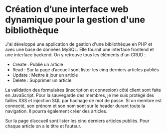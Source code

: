 # Création d’une interface web dynamique pour la gestion d'une bibliothèque

J'ai développé une application de gestion d'une bibliothèque en PHP et avec une base de données MySQL. Elle  fournit une interface frontend et une interface backend. On y retrouve tous les éléments d'un CRUD :

* Create : Publié un article
* Read :  Sur la page d’accueil sont lister les cinq derniers articles publiés
* Update : Mettre à jour un article
* Delete : Supprimer un article

La validation des formulaires (inscription et connexion) côté client sont  faite en JavaScript. 
Pour la sauvegarde des membres, je me suis protégé des failles XSS et injection SQL par hachage de mot de passe.
Si un membre est connecté, son prénom et son nom sont sur le header durant toute la navigation. Il pourra également créer des articles.

Sur  la page d’accueil sont lister les cinq derniers articles publiés. Pour chaque article on a le titre et l’auteur.
